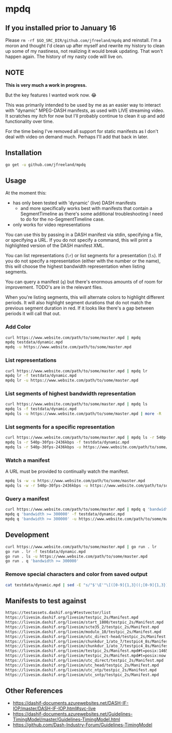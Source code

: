 # mpdq

## If you installed prior to January 16

Please `rm -rf $GO_SRC_DIR/github.com/jfreeland/mpdq` and reinstall. I'm a moron and thought I'd clean up after myself and rewrite my history to clean up some of my nastiness, not realizing it would break updating. That won't happen again. The history of my nasty code will live on.

## NOTE

**This is very much a work in progress.**

But the key features I wanted work now. 😂

This was primarily intended to be used by me as an easier way to interact with "dynamic" MPEG-DASH manifests, as used with LIVE streaming video. It scratches my itch for now but I'll probably continue to clean it up and add functionality over time.

For the time being I've removed all support for static manifests as I don't deal with video on demand much. Perhaps I'll add that back in later.

## Installation

```sh
go get -u github.com/jfreeland/mpdq
```

## Usage

At the moment this:

- has only been tested with 'dynamic' (live) DASH manifests
  - and more specifically works best with manifests that contain a SegmentTimeline as there's some additional troubleshooting I need to do for the no-SegmentTimeline case.
- only works for video representations

You can use this by passing in a DASH manifest via stdin, specifying a file, or specifying a URL. If you do not specify a command, this will print a highlighted version of the DASH manifest XML.

You can list representations (`lr`) or list segments for a presentation (`ls`). If you do not specify a representation (either with the number or the name), this will choose the highest bandwidth representation when listing segments.

You can query a manifest (`q`) but there's enormous amounts of of room for improvement. TODO's are in the relevant files.

When you're listing segments, this will alternate colors to highlight different periods. It will also highlight segment durations that do not match the previous segment duration in red. If it looks like there's a gap between periods it will call that out.

### Add Color

```sh
curl https://www.website.com/path/to/some/master.mpd | mpdq
mpdq testdata/dynamic.mpd
mpdq -u https://www.website.com/path/to/some/master.mpd
```

### List representations

```sh
curl https://www.website.com/path/to/some/master.mpd | mpdq lr
mpdq lr -f testdata/dynamic.mpd
mpdq lr -u https://www.website.com/path/to/some/master.mpd
```

### List segments of highest bandwidth representation

```sh
curl https://www.website.com/path/to/some/master.mpd | mpdq ls
mpdq ls -f testdata/dynamic.mpd
mpdq ls -u https://www.website.com/path/to/some/master.mpd | more -R
```

### List segments for a specific representation

```sh
curl https://www.website.com/path/to/some/master.mpd | mpdq ls -r 540p-30fps-2436kbps
mpdq ls -r 540p-30fps-2436kbps -f testdata/dynamic.mpd
mpdq ls -r 540p-30fps-2436kbps -u https://www.website.com/path/to/some/master.mpd | more -R
```

### Watch a manifest

A URL must be provided to continually watch the manifest.

```sh
mpdq ls -w -u https://www.website.com/path/to/some/master.mpd
mpdq ls -w -r 540p-30fps-2436kbps -u https://www.website.com/path/to/some/master.mpd
```

### Query a manifest

```sh
curl https://www.website.com/path/to/some/master.mpd | mpdq q 'bandwidth >= 300000'
mpdq q 'bandwidth >= 300000' -f testdata/dynamic.mpd
mpdq q 'bandwidth >= 300000' -u https://www.website.com/path/to/some/master.mpd
```

## Development

```sh
curl https://www.website.com/path/to/some/master.mpd | go run . lr
go run . lr -f testdata/dynamic.mpd
go run . ls -u https://www.website.com/path/to/some/master.mpd
go run . q 'bandwidth >= 300000'
```

### Remove special characters and color from saved output

```sh
cat testdata/dynamic.mpd | sed -E "s/"$'\E'"\[([0-9]{1,3}((;[0-9]{1,3})*)?)?[m|K]//g" > d.mpd
```

## Manifests to test against

```sh
https://testassets.dashif.org/#testvector/list
https://livesim.dashif.org/livesim/testpic_2s/Manifest.mpd
https://livesim.dashif.org/livesim/start_1800/testpic_2s/Manifest.mpd
https://livesim.dashif.org/livesim/scte35_2/testpic_2s/Manifest.mpd
https://livesim.dashif.org/livesim/modulo_10/testpic_2s/Manifest.mpd
https://livesim.dashif.org/livesim/utc_direct-head/testpic_2s/Manifest.mpd (way off)
https://livesim.dashif.org/livesim/chunkdur_1/ato_7/testpic4_8s/Manifest300.mpd (not even close)
https://livesim.dashif.org/livesim/chunkdur_1/ato_7/testpic4_8s/Manifest.mpd (not even close)
https://livesim.dashif.org/livesim/testpic_2s/Manifest.mpd#t=posix:1465406946
https://livesim.dashif.org/livesim/testpic_2s/Manifest.mpd#t=posix:now
https://livesim.dashif.org/livesim/utc_direct/testpic_2s/Manifest.mpd
https://livesim.dashif.org/livesim/utc_head/testpic_2s/Manifest.mpd
https://livesim.dashif.org/livesim/utc_ntp/testpic_2s/Manifest.mpd
https://livesim.dashif.org/livesim/utc_sntp/testpic_2s/Manifest.mpd
```

## Other References

- https://dashif-documents.azurewebsites.net/DASH-IF-IOP/master/DASH-IF-IOP.html#svc-live
- https://dashif-documents.azurewebsites.net/Guidelines-TimingModel/master/Guidelines-TimingModel.html
- https://github.com/Dash-Industry-Forum/Guidelines-TimingModel
